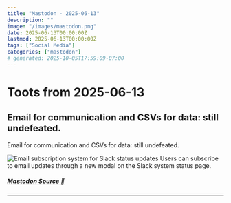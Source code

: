 ```yaml
---
title: "Mastodon - 2025-06-13"
description: ""
image: "/images/mastodon.png"
date: 2025-06-13T00:00:00Z
lastmod: 2025-06-13T00:00:00Z
tags: ["Social Media"]
categories: ["mastodon"]
# generated: 2025-10-05T17:59:09-07:00
---
```


# Toots from 2025-06-13

## Email for communication and CSVs for data: still undefeated.

Email for communication and CSVs for data: still undefeated.

![Email subscription system for Slack status updates
Users can subscribe to email updates through a new modal on the
Slack system status page.](/mastodon/media/bfaa88fa575f7df4.png)

##### [Mastodon Source 🐘](https://hachyderm.io/@mweagle/114674080028050081)

---

